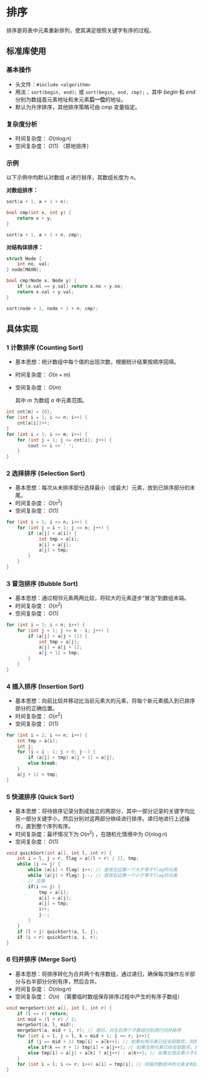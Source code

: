 # 排序

排序是将表中元素重新排列，使其满足按照关键字有序的过程。

## 标准库使用

### 基本操作

- 头文件：`#include <algorithm>`
- 用法：`sort(begin, end);` 或 `sort(begin, end, cmp);` ，其中 $begin$ 和 $end$ 分别为数组首元素地址和末元素**后一位**的地址。
- 默认为升序排序，其他排序策略可由 $cmp$ 变量指定。

### 复杂度分析

- 时间复杂度： $O(n \log n)$
- 空间复杂度： $O(1)$ （原地排序）

### 示例

以下示例中均默认对数组 $a$ 进行排序，其数组长度为 $n$。

**对数组排序：**
```cpp
sort(a + 1, a + 1 + n);

bool cmp(int x, int y) {
    return x > y;
}

sort(a + 1, a + 1 + n, cmp);
```

**对结构体排序：**
```cpp
struct Node {
    int no, val;
} node[MAXN];

bool cmp(Node x, Node y) {
    if (x.val == y.val) return x.no < y.no;
    return x.val < y.val;
}

sort(node + 1, node + 1 + n, cmp);
```

## 具体实现

### 1 计数排序 (Counting Sort)

- 基本思想：统计数组中每个值的出现次数，根据统计结果按顺序回填。
- 时间复杂度： $O(n+m)$ 
- 空间复杂度： $O(m)$ 

  其中 $m$ 为数组 $a$ 中元素范围。

```cpp
int cnt[m] = {0};
for (int i = 1; i <= n; i++) {
    cnt[a[i]]++;
}
for (int i = 1; i <= m; i++) {
    for (int j = 1; j <= cnt[i]; j++) {
        cout << i << ' ';
    }
}
```

### 2 选择排序 (Selection Sort)

- 基本思想：每次从未排序部分选择​​最小（或最大）元素​​，放到已排序部分的末尾。
- 时间复杂度： $O(n^2)$
- 空间复杂度： $O(1)$

```cpp
for (int i = 1; i <= n; i++) {
    for (int j = i + 1; j <= n; j++) {
        if (a[j] < a[i]) {
            int tmp = a[i];
            a[i] = a[j];
            a[j] = tmp;
        }
    }
}
```

### 3 冒泡排序 (Bubble Sort)

- 基本思想：通过​​相邻元素两两比较​​，将较大的元素逐步“冒泡"到数组末端。
- 时间复杂度： $O(n^2)$
- 空间复杂度： $O(1)$

```cpp
for (int i = 1; i < n; i++) {
    for (int j = 1; j <= n - i; j++) {
        if (a[j] > a[j + 1]) {
            int tmp = a[j];
            a[j] = a[j + 1];
            a[j + 1] = tmp;
        }
    }
}
```

### 4 插入排序 (Insertion Sort)

- 基本思想：向前比较并移动比当前元素大的元素，将每个新元素​​插入到已排序部分的正确位置。
- 时间复杂度： $O(n^2)$
- 空间复杂度： $O(1)$

```cpp
for (int i = 2; i <= n; i++) {
    int tmp = a[i];
    int j;
    for (j = i - 1; j > 0; j--) {
        if (a[j] > tmp) a[j + 1] = a[j];
        else break;
    }
    a[j + 1] = tmp;
}
```

### 5 快速排序 (Quick Sort)

- 基本思想：将待排序记录分割成独立的两部分，其中一部分记录的关键字均比另一部分关键字小，然后分别对这两部分继续进行排序。递归地进行上述操作，直到整个序列有序。
- 时间复杂度：最坏情况下为 $O(n^2)$ ，在随机化情境中为 $O(n \log n)$
- 空间复杂度： $O(1)$

```cpp
void quickSort(int a[], int l, int r) {
    int i = l, j = r, flag = a[(l + r) / 2], tmp;
    while (i <= j) {
        while (a[i] < flag) i++; // 查找左边第一个大于等于flag的元素
        while (a[j] > flag) j--; // 查找右边第一个小于等于flag的元素
        // 交换
        if(i <= j) {
            tmp = a[i];
            a[i] = a[j];
            a[j] = tmp;
            i++;
            j--;
        }
    } 
    if (l < j) quickSort(a, l, j);
    if (i < r) quickSort(a, i, r);
}
```

### 6 归并排序 (Merge Sort)

- 基本思想：将排序转化为合并两个有序数组，通过递归，确保每次操作左半部分与右半部分分别有序，然后合并。
- 时间复杂度： $O(n \log n)$
- 空间复杂度： $O(n)$ （需要临时数组保存排序过程中产生的有序子数组）

```cpp
void mergeSort(int a[], int l, int r) {
    if (l == r) return;
    int mid = (l + r) / 2;
    mergeSort(a, l, mid);
    mergeSort(a, mid + 1, r); // 递归，对左右两个子数组分别进行归并排序
    for (int i = l, j = l, k = mid + 1; i <= r; i++){
        if (j == mid + 1) tmp[i] = a[k++]; // 如果右侧元素已经全部取完，则取左侧元素
        else if(k == r + 1) tmp[i] = a[j++]; // 如果左侧元素已经全部取完，则取右侧元素
        else tmp[i] = a[j] < a[k] ? a[j++] : a[k++]; // 如果左侧元素小于右侧元素，则取左侧元素，否则取右侧元素
    }
    for (int i = l; i <= r; i++) a[i] = tmp[i]; // 将临时数组中的元素复制回原数组
}
```
